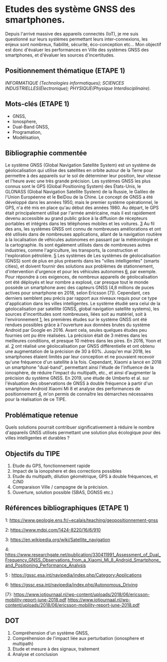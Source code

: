 # Etudes des système GNSS des smartphones.
Depuis l'arrivé massive des appareils connectés (IoT), je me suis questionné sur leurs systèmes permettant leurs inter-connexions, les enjeux sont nombreux,
fiabilité, sécurité, éco-conception etc... Mon objectif est donc d'évaluer les performances en Ville des systèmes GNSS des smartphones, et d'évaluer les sources
d'incertitudes.

## Positionnement thématique (ETAPE 1) 

*INFORMATIQUE (Technologies informatiques); SCIENCES INDUSTRIELLES(Électronique); PHYSIQUE(Physique Interdisciplinaire).*

## Mots-clés (ETAPE 1) 
* GNSS,  
* Ionosphere,
* Dual-Band GNSS,
* Programation,
* Modélisation,


## Bibliographie commentée 

Le système GNSS (Global Navigation Satellite System) est un système de géolocalisation qui utilise des satellites en orbite autour de la Terre pour permettre à des appareils sur le sol de déterminer leur position, leur vitesse et l'heure avec une très grande précision. Les systèmes GNSS les plus connus sont le GPS (Global Positioning System) des États-Unis, le GLONASS (Global Navigation Satellite System) de la Russie, le Galileo de l'Union Européenne et le BeiDou de la Chine.
Le concept de GNSS a été développé dans les années 1950, mais le premier système opérationnel, le GPS, n'a été mis en place qu'au début des années 1980. Au départ, le GPS était principalement utilisé par l'armée américaine, mais il est rapidement devenu accessible au grand public grâce à la diffusion de récepteurs portables et intégrés dans les téléphones mobiles et les voitures. [3]
Au fil des ans, les systèmes GNSS ont connu de nombreuses améliorations et ont été utilisés dans de nombreuses applications, allant de la navigation routière à la localisation de véhicules autonomes en passant par la météorologie et la cartographie. Ils sont également utilisés dans de nombreuses autres industries, comme l'agriculture, les transports, la construction et l'exploration pétrolière. [5]
Les systèmes de Les systèmes de géolocalisation (GNSS) sont de plus en plus présents dans les "villes intelligentes" (smarts cities), et doivent fournir des solutions aux problèmes de stationnement, d'intervention d'urgence et pour les véhicules autonomes [6], par exemple. Pour répondre à ces exigences, de nombreux appareils de géolocalisation ont été déployés et leur nombre a explosé, car presque tout le monde possède un smartphone avec des capteurs GNSS (4,8 millions de puces actives pour smartphone en 2018, selon Ericsson [7]). Cependant, ces derniers semblent peu précis par rapport aux niveaux requis pour ce type d'application dans les villes intelligentes.
Le système étudié sera celui de la géolocalisation par satellite (GNSS, global navigation satellite systems), les sources d'incertitudes sont nombreuses, liées soit au matériel, soit à l'environnement [1], les premières études sur le système GNSS ont été rendues possibles grâce à l'ouverture aux données brutes du système Android par Google en 2016. Avant cela, seules quelques études peu fournies ont pu être réalisées. La précision était de 3 mètres dans les meilleures conditions, et presque 10 mètres dans les pires. En 2016, Yoon et al. [2] ont réalisé une géolocalisation par GNSS différentielle et ont obtenu une augmentation de la précision de 30 à 60%. Jusqu'en mai 2018, les smartphones étaient limités par leur conception et ne pouvaient recevoir qu'une fréquence d'un satellite à la fois. Cependant, Xiaomi a lancé en 2018 un smartphone "dual-band", permettant ainsi l'étude de l'influence de la ionosphère, de réduire l'impact du multipath, etc., et ainsi d'augmenter la précision du système GNSS. En 2019, une étude de Umberto et al. sur l'évaluation des observations de GNSS à double fréquence à partir d'un smartphone Android Xiaomi Mi 8 et analyse des performances de positionnement [4], m'on permis de connaître les démarches nécessaires pour la réalisation de ce TIPE.

## Problématique retenue 
Quels solutions pourrait contribuer significativement à réduire le nombre d'appareils GNSS utilisés permettant une solution plus écologique pour des 
villes intelligentes et durables ?

## Objectifs du TIPE 
1. Etude du GPS, fonctionnement rapide
2. Impact de la ionopshere et des corrections possibles
3. Etude du multipath, dilution géométrique, GPS à double fréquences, et C/N0
4. Comparaison Ville / campagne de la précision.
5. Ouverture, solution possible (SBAS, DGNSS etc.)


## Références bibliographiques (ETAPE 1) 
[1]: https://www.geologie.ens.fr/~ecalais/teaching/geopositionnement-gnss
1: https://www.geologie.ens.fr/~ecalais/teaching/geopositionnement-gnss

[2]: https://www.mdpi.com/1424-8220/16/6/910
2: https://www.mdpi.com/1424-8220/16/6/910

[3]: https://en.wikipedia.org/wiki/Satellite_navigation
3: https://en.wikipedia.org/wiki/Satellite_navigation

[4]: https://www.researchgate.net/publication/330411991_Assessment_of_Dual_Frequency_GNSS_Observations_from_a_Xiaomi_Mi_8_Android_Smartphone_and_Positioning_Performance_Analysis
4: https://www.researchgate.net/publication/330411991_Assessment_of_Dual_Frequency_GNSS_Observations_from_a_Xiaomi_Mi_8_Android_Smartphone_and_Positioning_Performance_Analysis

[5]: https://gssc.esa.int/navipedia/index.php/Category:Applications
5 : https://gssc.esa.int/navipedia/index.php/Category:Applications

[6]: https://gssc.esa.int/navipedia/index.php/Autonomous_Driving
6: https://gssc.esa.int/navipedia/index.php/Autonomous_Driving

[7}: https://www.iotjournaal.nl/wp-content/uploads/2018/06/ericsson-mobility-report-june-2018.pdf
https://www.iotjournaal.nl/wp-content/uploads/2018/06/ericsson-mobility-report-june-2018.pdf

## DOT
1. Compréhension d'un système GNSS,
2. Compréhension de l'impact liée aux perturbation (ionosphere et multipath)
3. Etude et mesure à des signaux, traitement
4. Analyse et conclusion
